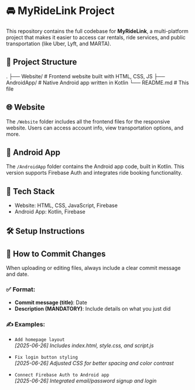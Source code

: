# 🚘 MyRideLink Project

This repository contains the full codebase for **MyRideLink**, a multi-platform project that makes it easier to access car rentals, ride services, and public transportation (like Uber, Lyft, and MARTA).

## 📂 Project Structure

.
├── Website/ # Frontend website built with HTML, CSS, JS
├── AndroidApp/ # Native Android app written in Kotlin
└── README.md # This file

## 🌐 Website

The `/Website` folder includes all the frontend files for the responsive website. Users can access account info, view transportation options, and more.

## 📱 Android App

The `/AndroidApp` folder contains the Android app code, built in Kotlin. This version supports Firebase Auth and integrates ride booking functionality.

## 🚀 Tech Stack

- Website: HTML, CSS, JavaScript, Firebase
- Android App: Kotlin, Firebase

## 🛠 Setup Instructions

## 💬 How to Commit Changes

When uploading or editing files, always include a clear commit message and date.

### ✅ Format:

- **Commit message (title)**: Date
- **Description (MANDATORY)**: Include details on what you just did

### ✍️ Examples:

- `Add homepage layout`  
  _[2025-06-26] Includes index.html, style.css, and script.js_

- `Fix login button styling`  
  _[2025-06-26] Adjusted CSS for better spacing and color contrast_

- `Connect Firebase Auth to Android app`  
  _[2025-06-26] Integrated email/password signup and login_
